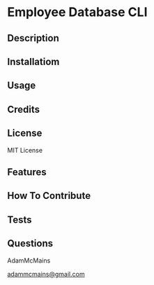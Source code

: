 # Employee Database CLI

## Description

## Installatiom

## Usage

## Credits

## License
MIT License

## Features

## How To Contribute

## Tests


## Questions
AdamMcMains

adammcmains@gmail.com

